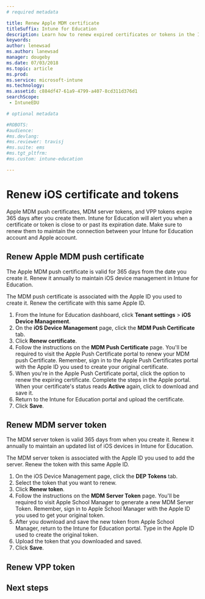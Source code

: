 ```yaml
---
# required metadata

title: Renew Apple MDM certificate
titleSuffix: Intune for Education
description: Learn how to renew expired certificates or tokens in the Intune for Education portal.
keywords:
author: lenewsad
ms.author: lanewsad
manager: dougeby
ms.date: 07/03/2018
ms.topic: article
ms.prod:
ms.service: microsoft-intune
ms.technology:
ms.assetid: c884df47-61a9-4799-a407-8cd311d376d1
searchScope:
 - IntuneEDU

# optional metadata

#ROBOTS:
#audience:
#ms.devlang:
#ms.reviewer: travisj
#ms.suite: ems
#ms.tgt_pltfrm:
#ms.custom: intune-education

---
```


# Renew iOS certificate and tokens
Apple MDM push certificates, MDM server tokens, and VPP tokens expire 365 days after you create them. Intune for Education will alert you when a certificate or token is close to or past its expiration date. Make sure to renew them to maintain the connection between your Intune for Education account and Apple account.

## Renew Apple MDM push certificate
The Apple MDM push certificate is valid for 365 days from the date you create it. Renew it annually to maintain iOS device management in Intune for Education. 

The MDM push certificate is associated with the Apple ID you used to create it. Renew the certificate with this same Apple ID.

1. From the Intune for Education dashboard, click **Tenant settings** > **iOS Device Management**.
2. On the **iOS Device Management** page, click the **MDM Push Certificate** tab.
3. Click **Renew certificate**.
4. Follow the instructions on the **MDM Push Certificate** page. You'll be required to visit the Apple Push Certificate portal to renew your MDM push Certificate. Remember, sign in to the Apple Push Certificates portal with the Apple ID you used to create your original certificate.
5. When you're in the Apple Push Certificate portal, click the option to renew the expiring certificate. Complete the steps in the Apple portal. When your certificate's status reads **Active** again, click to download and save it.
6. Return to the Intune for Education portal and upload the certificate. 
7. Click **Save**.

## Renew MDM server token

The MDM server token is valid 365 days from when you create it. Renew it annually to maintain an updated list of iOS devices in Intune for Education. 

The MDM server token is associated with the Apple ID you used to add the server. Renew the token with this same Apple ID. 

1. On the iOS Device Management page, click the **DEP Tokens** tab.
2. Select the token that you want to renew.
3. Click **Renew token**.
4. Follow the instructions on the **MDM Server Token** page. You'll be required to visit Apple School Manager to generate a new MDM Server Token. Remember, sign in to Apple School Manager with the Apple ID you used to get your original token.
5. After you download and save the new token from Apple School Manager, return to the Intune for Education portal. Type in the Apple ID used to create the original token.
6. Upload the token that you downloaded and saved.
7. Click **Save**.


## Renew VPP token

## Next steps